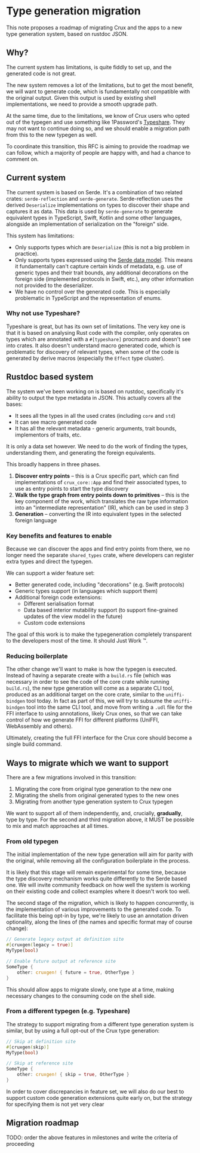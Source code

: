 # Type generation migration

This note proposes a roadmap of migrating Crux and the apps to a new type generation system, based on rustdoc JSON.

## Why?

The current system has limitations, is quite fiddly to set up, and the generated code is not great.

The new system removes a lot of the limitations, but to get the most benefit, we will want to generate code, which is fundamentally not compatible with the original output. Given this output is used by existing shell implementations, we need to provide a smooth upgrade path.

At the same time, due to the limitations, we know of Crux users who opted out of the typegen and use something like 1Password's [Typeshare](https://github.com/1Password/typeshare). They may not want to continue doing so, and we should enable a migration path from this to the new typegen as well.

To coordinate this transition, this RFC is aiming to provide the roadmap we can follow, which a majority of people are happy with, and had a chance to comment on.

## Current system

The current system is based on Serde. It's a combination of two related crates: `serde-reflection` and `serde-generate`. Serde-reflection uses the derived `Deserialize` implementations on types to discover their shape and captures it as data. This data is used by `serde-generate` to generate equivalent types in TypeScript, Swift, Kotlin and some other languages, alongside an implementation of serialization on the "foreign" side.

This system has limitations:

* Only supports types which are `Deserialize` (this is not a big problem in practice).
* Only supports types expressed using the [Serde data model](https://serde.rs/data-model.html). This means it fundamentally can't capture certain kinds of metadata, e.g. use of generic types and their trait bounds, any additional decorations on the foreign side (implemented protocols in Swift, etc.), any other information not provided to the deserializer.
* We have no control over the generated code. This is especially problematic in TypeScript and the representation of enums.

### Why not use Typeshare?

Typeshare is great, but has its own set of limitations. The very key one is that it is based on analysing Rust code with the compiler, only operates on types which are annotated with a `#[typeshare]` procmacro and doesn't see into crates. It also doesn't understand macro generated code, which is problematic for discovery of relevant types, when some of the code is generated by derive macros (especially the `Effect` type cluster).

## Rustdoc based system

The system we've been working on is based on rustdoc, specifically it's ability to output the type metadata in JSON. This actually covers all the bases:
* It sees all the types in all the used crates (including `core` and `std`)
* It can see macro generated code
* It has all the relevant metadata - generic arguments, trait bounds, implementors of traits, etc.

It is only a data set however. We need to do the work of finding the types, understanding them, and generating the foreign equivalents.

This broadly happens in three phases.

1. **Discover entry points** – this is a Crux specific part, which can find implementations of `crux_core::App` and find their associated types, to use as entry points to start the type discovery
2. **Walk the type graph from entry points down to primitives** – this is the key component of the work, which translates the raw type information into an "intermediate representation" (IR), which can be used in step 3
3. **Generation** – converting the IR into equivalent types in the selected foreign language

### Key benefits and features to enable

Because we can discover the apps and find entry points from there, we no longer need the separate `shared_types` crate, where developers can register extra types and direct the typegen.

We can support a wider feature set:
* Better generated code, including "decorations" (e.g. Swift protocols)
* Generic types support (in languages which support them)
* Additional foreign code extensions:
    * Different serialisation format
    * Data based interior mutability support (to support fine-grained updates of the view model in the future)
    * Custom code extensions

The goal of this work is to make the typegeneration completely transparent to the developers most of the time. It should Just Work ™️.

### Reducing boilerplate

The other change we'll want to make is how the typegen is executed. Instead of having a separate create with a `build.rs` file (which was necessary in order to see the code of the core crate while running `build.rs`), the new type generation will come as a separate CLI tool, produced as an additional target on the core crate, similar to the `uniffi-bindgen` tool today. In fact as part of this, we will try to subsume the `uniffi-bindgen` tool into the same CLI tool, and move from writing a `.udl` file for the FFI interface to using annotations, likely Crux ones, so that we can take control of how we generate FFI for different platforms (UniFFI, WebAssembly and others).

Ultimately, creating the full FFI interface for the Crux core should become a single build command.

## Ways to migrate which we want to support

There are a few migrations involved in this transition:

1. Migrating the core from original type generation to the new one
2. Migrating the shells from original generated types to the new ones
3. Migrating from another type generation system to Crux typegen

We want to support all of them independently, and, crucially, **gradually**, type by type. For the second and third migration above, it MUST be possible to mix and match approaches at all times.

### From old typegen

The initial implementation of the new type generation will aim for parity with the original, while removing all the configuration boilerplate in the process.

It is likely that this stage will remain experimental for some time, because the type discovery mechanism works quite differently to the Serde based one. We will invite community feedback on how well the system is working on their existing code and collect examples where it doesn't work too well.

The second stage of the migration, which is likely to happen concurrently, is the implementation of various improvements to the generated code. To facilitate this being opt-in by type, we're likely to use an annotation driven optionality, along the lines of (the names and specific format may of course change):

```rust
// Generate legacy output at definition site
#[cruxgen(legacy = true)]
MyType(bool)

// Enable future output at reference site
SomeType {
    other: cruxgen! { future = true, OtherType }
}
```

This should allow apps to migrate slowly, one type at a time, making necessary changes to the consuming code on the shell side.

### From a different typegen (e.g. Typeshare)

The strategy to support migrating from a different type generation system is similar, but by using a full opt-out of the Crux type generation:

```Rust
// Skip at definition site
#[cruxgen(skip)]
MyType(bool)

// Skip at reference site
SomeType {
    other: cruxgen! { skip = true, OtherType }
}
```

In order to cover discrepancies in feature set, we will also do our best to support custom code generation extensions quite early on, but the strategy for specifying them is not yet very clear

## Migration roadmap

TODO: order the above features in milestones and write the criteria of proceeding
